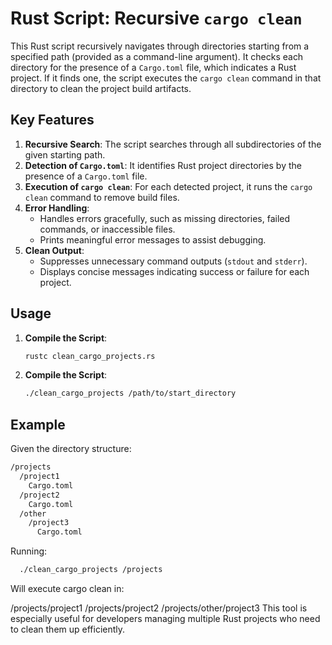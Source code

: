 # Rust Script: Recursive `cargo clean`

This Rust script recursively navigates through directories starting from a specified path (provided as a command-line argument). It checks each directory for the presence of a `Cargo.toml` file, which indicates a Rust project. If it finds one, the script executes the `cargo clean` command in that directory to clean the project build artifacts.

## Key Features
1. **Recursive Search**: The script searches through all subdirectories of the given starting path.
2. **Detection of `Cargo.toml`**: It identifies Rust project directories by the presence of a `Cargo.toml` file.
3. **Execution of `cargo clean`**: For each detected project, it runs the `cargo clean` command to remove build files.
4. **Error Handling**: 
   - Handles errors gracefully, such as missing directories, failed commands, or inaccessible files.
   - Prints meaningful error messages to assist debugging.
5. **Clean Output**:
   - Suppresses unnecessary command outputs (`stdout` and `stderr`).
   - Displays concise messages indicating success or failure for each project.

## Usage
1. **Compile the Script**:
   ```bash
   rustc clean_cargo_projects.rs

2. **Compile the Script**:
   ```bash
   ./clean_cargo_projects /path/to/start_directory

## Example
Given the directory structure:

```bash
/projects
  /project1
    Cargo.toml
  /project2
    Cargo.toml
  /other
    /project3
      Cargo.toml
```

Running:
  ```bash
    ./clean_cargo_projects /projects
  ```

Will execute cargo clean in:

/projects/project1
/projects/project2
/projects/other/project3
This tool is especially useful for developers managing multiple Rust projects who need to clean them up efficiently.


